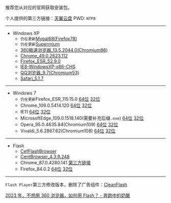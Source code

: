 推荐您从对应的官网获取安装包。  

个人提供的第三方链接：[天翼云盘](https://cloud.189.cn/t/mqAR7fvUvQni)  PWD: `NTP8` 

----------------
* Windows XP
  * `仍在更新`[Mypal68(Firefox78)](https://github.com/Feodor2/Mypal68/releases)
  * `仍在更新`[Supermium](https://github.com/win32ss/supermium/releases)
  * [360极速浏览器_13.5.2044.0(Chromium86)](https://down.360safe.com/cse/360cse_13.5.2044.0.exe)
  * [Chrome_49.0.2623.112](https://dl.google.com/release2/h8vnfiy7pvn3lxy9ehfsaxlrnnukgff8jnodrp0y21vrlem4x71lor5zzkliyh8fv3sryayu5uk5zi20ep7dwfnwr143dzxqijv/49.0.2623.112_chrome_installer.exe)
  * [Firefox_ESR_52.9.0](https://ftp.mozilla.org/pub/firefox/releases/52.9.0esr/win32/zh-CN/Firefox%20Setup%2052.9.0esr.exe)
  * [IE8-WindowsXP-x86-CHS](https://download.microsoft.com/download/1/6/1/16174D37-73C1-4F76-A305-902E9D32BAC9/IE8-WindowsXP-x86-CHS.exe)
  * [QQ浏览器_9.7(Chromium53)](http://dldir1.qq.com/invc/tt/QQBrowser_Setup_9.7.exe)
  * [Safari_5.1.7](http://appldnld.apple.com/Safari5/041-5487.20120509.INU8B/SafariSetup.exe)
----------------
* Windows 7
  * `仍在更新`Firefox_ESR_115.15.0 [64位](https://ftp.mozilla.org/pub/firefox/releases/115.15.0esr/win64/zh-CN/Firefox%20Setup%20115.15.0esr.exe) [32位](https://ftp.mozilla.org/pub/firefox/releases/115.15.0esr/win32/zh-CN/Firefox%20Setup%20115.15.0esr.exe)
  * Chrome_109.0.5414.120 [64位](https://dl.google.com/release2/chrome/czao2hrvpk5wgqrkz4kks5r734_109.0.5414.120/109.0.5414.120_chrome_installer.exe) [32位](https://dl.google.com/release2/chrome/acihtkcueyye3ymoj2afvv7ulzxa_109.0.5414.120/109.0.5414.120_chrome_installer.exe)
  * IE11 [64位](https://www.microsoft.com/zh-cn/download/details.aspx?id=41628) [32位](https://www.microsoft.com/zh-cn/download/details.aspx?id=40907)
  * MicrosoftEdge_109.0.1518.140(需要补充后缀`.exe`) [64位](http://msedge.f.tlu.dl.delivery.mp.microsoft.com/filestreamingservice/files/0c4084f3-1bed-4246-b8ed-206ccbe60e3c?P1=1727591107&P2=404&P3=2&P4=MJd5NK0PCQjKiL47W5u3mVbfIjmNYwp5q290wbX6iQ6vqT4ujCP9XRlZg7BiLJVJLNwBk8N6M72VkIHZgOrE8w) [32位](http://msedge.f.tlu.dl.delivery.mp.microsoft.com/filestreamingservice/files/d87a3bbd-7fe5-4ec3-b806-293cca78b363?P1=1727596667&P2=404&P3=2&P4=fo%2bB2k%2bAF1NCFGXouZIO9jIplbLPcePFZ4XPwEL3%2buMZw4CXezaLlLT4vKlBT%2fEFPcR2xkpxyAhSxpiawqg91Q)
  * Opera_95.0.4635.84(Chromium109) [64位](https://get.opera.com/ftp/pub/opera/desktop/95.0.4635.84/win/Opera_95.0.4635.84_Setup_x64.exe) [32位](https://get.opera.com/ftp/pub/opera/desktop/95.0.4635.84/win/Opera_95.0.4635.84_Setup.exe)
  * Vivaldi_5.6.2867.62(Chromium108) [64位](https://downloads.vivaldi.com/stable/Vivaldi.5.6.2867.62.x64.exe) [32位](https://downloads.vivaldi.com/stable/Vivaldi.5.6.2867.62.exe)
 ----------------
* Flash
  * [CefFlashBrowser](https://github.com/Mzying2001/CefFlashBrowser/releases)
  * [CentBrowser_4.3.9.248](https://centbrowser.cn/history.html)
  * Chrome_87.0.4280.141 [第三方链接](https://zhuanlan.zhihu.com/p/614438195)
  * Firefox_84.0.2 [64位](https://ftp.mozilla.org/pub/firefox/releases/84.0.2/win64/zh-CN/) [32位](https://ftp.mozilla.org/pub/firefox/releases/84.0.2/win32/zh-CN/)

 ----------------
`Flash Player`第三方修改版本，删除了广告组件：[CleanFlash](https://gitlab.com/cleanflash/installer/-/releases)  

[2023 年，不想用 360 浏览器，如何用 Flash？ - 奔跑中的奶酪](https://www.runningcheese.com/flash)

